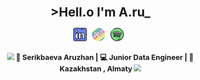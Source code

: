<div align='center'>
   <h1>>Hell.o I'm <b>A.ru_</b> </h1>
</div>

<p align='center'>
    <a href="https://www.linkedin.com/in/aruzhan-serikbayeva-05b420201/"><img height="30" src="https://raw.githubusercontent.com/8bithemant/8bithemant/master/linkedin.png?raw=true"></a>&nbsp;&nbsp;
    <a href="https://www.instagram.com/a.ru_/"><img height="30" src="https://raw.githubusercontent.com/8bithemant/8bithemant/master/devto.png?raw=true"></a>&nbsp;&nbsp;
    <a href="https://open.spotify.com/user/b720w8kh7uxwjlt27lblhuzkm?si=4bca7e72b1c14a1c"><img height="30" src="https://raw.githubusercontent.com/8bithemant/8bithemant/master/spotify.png?raw=true"></a>&nbsp;&nbsp;

 
<div align="center">
<h3><img src="https://media.giphy.com/media/WUlplcMpOCEmTGBtBW/giphy.gif" width="30"> 🙎 Serikbaeva Aruzhan | 💻 Junior Data Engineer | 📍 Kazakhstan , Almaty <img src="https://media.giphy.com/media/WUlplcMpOCEmTGBtBW/giphy.gif" width="30"></h3>
</div>
